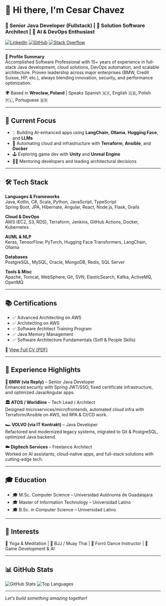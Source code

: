 # 👋 Hi there, I'm Cesar Chavez

### 💼 Senior Java Developer (Fullstack) | 🧠 Solution Software Architect | 🚀 AI & DevOps Enthusiast

[![LinkedIn](https://img.shields.io/badge/LinkedIn-blue?logo=linkedin)](https://linkedin.com/in/cesarchavezmaldonado/)
[![GitHub](https://img.shields.io/badge/GitHub-Profile-informational?logo=github)](https://github.com/CesarChaMal)
[![Stack Overflow](https://img.shields.io/badge/StackOverflow-orange?logo=stackoverflow)](https://stackoverflow.com/users/5052018/cesar-chavez)

---

🧠 **Profile Summary**  
Accomplished Software Professional with 15+ years of experience in full-stack Java development, cloud solutions, DevOps automation, and scalable architecture. Proven leadership across major enterprises (BMW, Credit Suisse, HP, etc.), always blending innovation, security, and performance optimization.

🌍 Based in **Wroclaw, Poland** | Speaks Spanish 🇲🇽, English 🇬🇧, Polish 🇵🇱, Portuguese 🇧🇷

---

## 🚀 Current Focus

- 💡 Building AI-enhanced apps using **LangChain**, **Ollama**, **Hugging Face**, and **LLMs**
- 🔧 Automating cloud and infrastructure with **Terraform**, **Ansible**, and **Docker**
- 🕹️ Exploring game dev with **Unity** and **Unreal Engine**
- 🧑‍🏫 Mentoring developers and leading architectural decisions

---

## 🛠️ Tech Stack

**Languages & Frameworks**  
Java, Kotlin, C#, Scala, Python, JavaScript, TypeScript  
Spring Boot, JPA, Hibernate, Angular, React, Node.js, Flask, Grails

**Cloud & DevOps**  
AWS (EC2, S3, RDS), Terraform, Jenkins, GitHub Actions, Docker, Kubernetes

**AI/ML & NLP**  
Keras, TensorFlow, PyTorch, Hugging Face Transformers, LangChain, Ollama

**Databases**  
PostgreSQL, MySQL, Oracle, MongoDB, Redis, SQL Server

**Tools & Misc**  
Apache, Tomcat, WebSphere, Git, SVN, ElasticSearch, Kafka, ActiveMQ, OpenMQ

---

## 📚 Certifications

- ✅ Advanced Architecting on AWS  
- ✅ Architecting on AWS  
- ✅ Software Architect Training Program  
- ✅ Java Memory Management  
- ✅ Software Architecture Fundamentals (Soft & People Skills)

📄 [View Full CV (PDF)](https://my-personal-bucket-cesch.s3.eu-central-1.amazonaws.com/Cesar+Francisco+Chavez+Maldonado.pdf)

---

## 🔄 Experience Highlights

**🧩 BMW (via Reply)** – Senior Java Developer  
Enhanced security with Spring JWT/SSO, fixed certificate infrastructure, and optimized Java/Angular apps.

**🏛️ ATOS / Worldline** – Tech Lead / Architect  
Designed microservices/microfrontends, automated cloud infra with Terraform/Ansible on AWS, led RPA & CI/CD work.

**🏎️ VOLVO (via IT Kontrakt)** – Java Developer  
Refactored and modernized legacy systems, migrated to Git & PostgreSQL, optimized Java backend.

**☁️ Digitech Services** – Freelance Architect  
Worked on AI assistants, cloud-native apps, and full-stack solutions with cutting-edge tech.

---

## 🎓 Education

- 🎓 M.Sc. Computer Science – Universidad Autónoma de Guadalajara  
- 🎓 Master of Information Technology – Universidad Latino  
- 🎓 B.Sc. in Computer Science – Universidad Latino

---

## 💃 Interests

🧘 Yoga & Meditation | 🥋 BJJ / Muay Thai | 💃 Forró Dance Instructor | 🧩 Game Development & AI  

---

## 📊 GitHub Stats

![GitHub Stats](https://github-readme-stats.vercel.app/api?username=CesarChaMal&show_icons=true&theme=github_dark&count_private=true)
![Top Languages](https://github-readme-stats.vercel.app/api/top-langs/?username=CesarChaMal&layout=compact&theme=github_dark)

---

*Let’s build something amazing together!*
